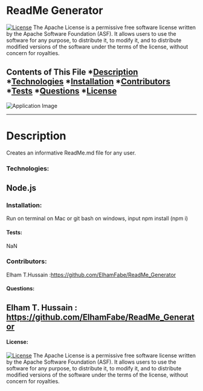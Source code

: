 # ReadMe Generator
  [![License](https://img.shields.io/badge/License-Apache%202.0-blue.svg)](https://opensource.org/licenses/Apache-2.0)
The Apache License is a permissive free software license written by the Apache Software Foundation (ASF). It allows users to use the software for any purpose, to distribute it, to modify it, and to distribute modified versions of the software under the terms of the license, without concern for royalties.

  Contents of This File
  *[Description](#description)
  *[Technologies](#technologies)
  *[Installation](#installation)
  *[Contributors](#contributors)
  *[Tests](#tests)
  *[Questions](#questions)
  *[License](#license)
  ---
  ![Application Image]()

  ---
  # Description  
  Creates an informative ReadMe.md file for any user.

  ### Technologies:
  Node.js
 ---

  ### Installation:
  Run on terminal on Mac or git bash on windows, input npm install (npm i)

  #### Tests:
NaN

  ### Contributors:
Elham T.Hussain :https://github.com/ElhamFabe/ReadMe_Generator

  #### Questions:
Elham T. Hussain : https://github.com/ElhamFabe/ReadMe_Generator
 ---
  #### License:
  [![License](https://img.shields.io/badge/License-Apache%202.0-blue.svg)](https://opensource.org/licenses/Apache-2.0)
The Apache License is a permissive free software license written by the Apache Software Foundation (ASF). It allows users to use the software for any purpose, to distribute it, to modify it, and to distribute modified versions of the software under the terms of the license, without concern for royalties.
  
